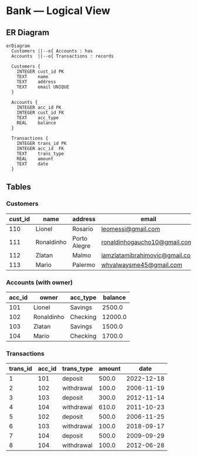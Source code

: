 # Bank — Logical View

## ER Diagram
```mermaid
erDiagram
  Customers ||--o{ Accounts : has
  Accounts  ||--o{ Transactions : records

  Customers {
    INTEGER cust_id PK
    TEXT    name
    TEXT    address
    TEXT    email UNIQUE
  }

  Accounts {
    INTEGER acc_id PK
    INTEGER cust_id FK
    TEXT    acc_type
    REAL    balance
  }

  Transactions {
    INTEGER trans_id PK
    INTEGER acc_id  FK
    TEXT    trans_type
    REAL    amount
    TEXT    date
  }
```

## Tables

### Customers
| cust_id |    name    |   address    |             email              |
|---------|------------|--------------|--------------------------------|
| 110     | Lionel     | Rosario      | leomessi@gmail.com             |
| 111     | Ronaldinho | Porto Alegre | ronaldinhogaucho10@gmail.com   |
| 112     | Zlatan     | Malmo        | iamzlatamibrahimovic@gmail.com |
| 113     | Mario      | Palermo      | whyalwaysme45@gmail.com        |

### Accounts (with owner)
| acc_id |   owner    | acc_type | balance |
|--------|------------|----------|---------|
| 101    | Lionel     | Savings  | 2500.0  |
| 102    | Ronaldinho | Checking | 12000.0 |
| 103    | Zlatan     | Savings  | 1500.0  |
| 104    | Mario      | Checking | 1700.0  |

### Transactions
| trans_id | acc_id | trans_type | amount |    date    |
|----------|--------|------------|--------|------------|
| 1        | 101    | deposit    | 500.0  | 2022-12-18 |
| 2        | 102    | withdrawal | 100.0  | 2006-11-19 |
| 3        | 103    | deposit    | 300.0  | 2012-11-14 |
| 4        | 104    | withdrawal | 610.0  | 2011-10-23 |
| 5        | 102    | deposit    | 500.0  | 2006-11-25 |
| 6        | 103    | withdrawal | 100.0  | 2018-09-17 |
| 7        | 104    | deposit    | 500.0  | 2009-09-29 |
| 8        | 104    | withdrawal | 100.0  | 2012-06-28 |
